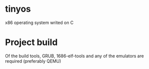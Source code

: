 # tinyos
x86 operating system writed on C
<h1>Project build</h1>
Of the build tools, GRUB, 1686-elf-tools and any of the emulators are required (preferably QEMU)
